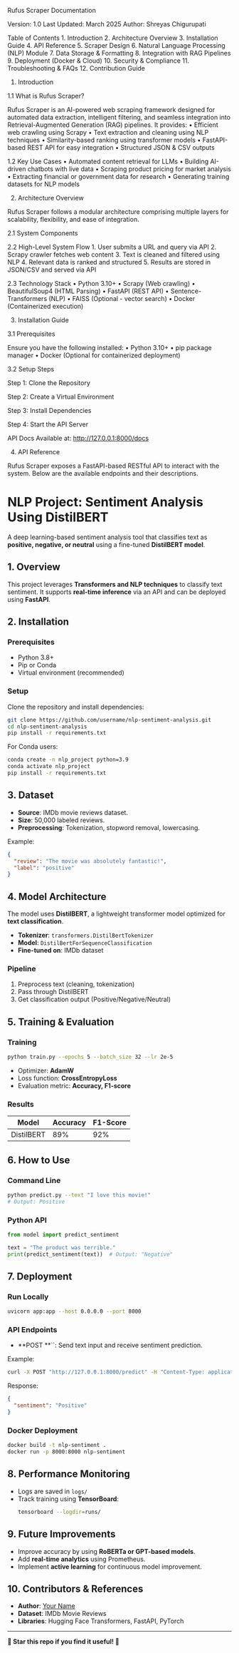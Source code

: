 Rufus Scraper Documentation

Version: 1.0
Last Updated: March 2025
Author: Shreyas Chigurupati


Table of Contents
	1.	Introduction
	2.	Architecture Overview
	3.	Installation Guide
	4.	API Reference
	5.	Scraper Design
	6.	Natural Language Processing (NLP) Module
	7.	Data Storage & Formatting
	8.	Integration with RAG Pipelines
	9.	Deployment (Docker & Cloud)
	10.	Security & Compliance
	11.	Troubleshooting & FAQs
	12.	Contribution Guide


1. Introduction

1.1 What is Rufus Scraper?

Rufus Scraper is an AI-powered web scraping framework designed for automated data extraction, intelligent filtering, and seamless integration into Retrieval-Augmented Generation (RAG) pipelines. It provides:
	•	Efficient web crawling using Scrapy
	•	Text extraction and cleaning using NLP techniques
	•	Similarity-based ranking using transformer models
	•	FastAPI-based REST API for easy integration
	•	Structured JSON & CSV outputs

1.2 Key Use Cases
	•	Automated content retrieval for LLMs
	•	Building AI-driven chatbots with live data
	•	Scraping product pricing for market analysis
	•	Extracting financial or government data for research
	•	Generating training datasets for NLP models

2. Architecture Overview

Rufus Scraper follows a modular architecture comprising multiple layers for scalability, flexibility, and ease of integration.

2.1 System Components

2.2 High-Level System Flow
	1.	User submits a URL and query via API
	2.	Scrapy crawler fetches web content
	3.	Text is cleaned and filtered using NLP
	4.	Relevant data is ranked and structured
	5.	Results are stored in JSON/CSV and served via API

2.3 Technology Stack
	•	Python 3.10+
	•	Scrapy (Web crawling)
	•	BeautifulSoup4 (HTML Parsing)
	•	FastAPI (REST API)
	•	Sentence-Transformers (NLP)
	•	FAISS (Optional - vector search)
	•	Docker (Containerized execution)


3. Installation Guide

3.1 Prerequisites

Ensure you have the following installed:
	•	Python 3.10+
	•	pip package manager
	•	Docker (Optional for containerized deployment)

3.2 Setup Steps

Step 1: Clone the Repository

Step 2: Create a Virtual Environment

Step 3: Install Dependencies

Step 4: Start the API Server


API Docs Available at: http://127.0.0.1:8000/docs


4. API Reference

Rufus Scraper exposes a FastAPI-based RESTful API to interact with the system. Below are the available endpoints and their descriptions.
















# **NLP Project: Sentiment Analysis Using DistilBERT**

A deep learning-based sentiment analysis tool that classifies text as **positive, negative, or neutral** using a fine-tuned **DistilBERT model**.

## **1. Overview**

This project leverages **Transformers and NLP techniques** to classify text sentiment. It supports **real-time inference** via an API and can be deployed using **FastAPI**.

## **2. Installation**

### **Prerequisites**

- Python 3.8+
- Pip or Conda
- Virtual environment (recommended)

### **Setup**

Clone the repository and install dependencies:

```bash
git clone https://github.com/username/nlp-sentiment-analysis.git
cd nlp-sentiment-analysis
pip install -r requirements.txt
```

For Conda users:

```bash
conda create -n nlp_project python=3.9
conda activate nlp_project
pip install -r requirements.txt
```

## **3. Dataset**

- **Source**: IMDb movie reviews dataset.
- **Size**: 50,000 labeled reviews.
- **Preprocessing**: Tokenization, stopword removal, lowercasing.

Example:

```json
{
  "review": "The movie was absolutely fantastic!",
  "label": "positive"
}
```

## **4. Model Architecture**

The model uses **DistilBERT**, a lightweight transformer model optimized for **text classification**.

- **Tokenizer**: `transformers.DistilBertTokenizer`
- **Model**: `DistilBertForSequenceClassification`
- **Fine-tuned on**: IMDb dataset

### **Pipeline**

1. Preprocess text (cleaning, tokenization)
2. Pass through DistilBERT
3. Get classification output (Positive/Negative/Neutral)

## **5. Training & Evaluation**

### **Training**

```bash
python train.py --epochs 5 --batch_size 32 --lr 2e-5
```

- Optimizer: **AdamW**
- Loss function: **CrossEntropyLoss**
- Evaluation metric: **Accuracy, F1-score**

### **Results**

| Model      | Accuracy | F1-Score |
| ---------- | -------- | -------- |
| DistilBERT | 89%      | 92%      |

## **6. How to Use**

### **Command Line**

```bash
python predict.py --text "I love this movie!"
# Output: Positive
```

### **Python API**

```python
from model import predict_sentiment

text = "The product was terrible."
print(predict_sentiment(text))  # Output: "Negative"
```

## **7. Deployment**

### **Run Locally**

```bash
uvicorn app:app --host 0.0.0.0 --port 8000
```

### **API Endpoints**

- **POST **``: Send text input and receive sentiment prediction.

Example:

```bash
curl -X POST "http://127.0.0.1:8000/predict" -H "Content-Type: application/json" -d '{"text": "Great experience!"}'
```

Response:

```json
{
  "sentiment": "Positive"
}
```

### **Docker Deployment**

```bash
docker build -t nlp-sentiment .
docker run -p 8000:8000 nlp-sentiment
```

## **8. Performance Monitoring**

- Logs are saved in `logs/`
- Track training using **TensorBoard**:
  ```bash
  tensorboard --logdir=runs/
  ```

## **9. Future Improvements**

- Improve accuracy by using **RoBERTa or GPT-based models**.
- Add **real-time analytics** using Prometheus.
- Implement **active learning** for continuous model improvement.

## **10. Contributors & References**

- **Author**: [Your Name](https://github.com/username)
- **Dataset**: IMDb Movie Reviews
- **Libraries**: Hugging Face Transformers, FastAPI, PyTorch

---

**🔹 Star this repo if you find it useful! 🚀**

